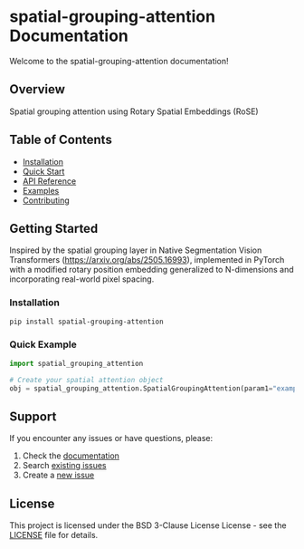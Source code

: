 # spatial-grouping-attention Documentation

Welcome to the spatial-grouping-attention documentation!

## Overview

Spatial grouping attention using Rotary Spatial Embeddings (RoSE)

## Table of Contents

- [Installation](installation.md)
- [Quick Start](quickstart.md)
- [API Reference](api.md)
- [Examples](examples.md)
- [Contributing](contributing.md)

## Getting Started

Inspired by the spatial grouping layer in Native Segmentation Vision Transformers (https://arxiv.org/abs/2505.16993), implemented in PyTorch with a modified rotary position embedding generalized to N-dimensions and incorporating real-world pixel spacing.

### Installation

```bash
pip install spatial-grouping-attention
```

### Quick Example

```python
import spatial_grouping_attention

# Create your spatial attention object
obj = spatial_grouping_attention.SpatialGroupingAttention(param1="example")
```

## Support

If you encounter any issues or have questions, please:

1. Check the [documentation](https://github.com/rhoadesScholar/spatial-grouping-attention)
2. Search [existing issues](https://github.com/rhoadesScholar/spatial-grouping-attention/issues)
3. Create a [new issue](https://github.com/rhoadesScholar/spatial-grouping-attention/issues/new)

## License

This project is licensed under the BSD 3-Clause License License - see the [LICENSE](../LICENSE) file for details.
